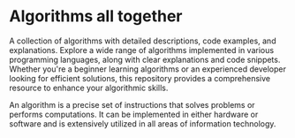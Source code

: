 # Algorithms all together

A collection of algorithms with detailed descriptions, code examples, and explanations. Explore a wide range of algorithms implemented in various programming languages, along with clear explanations and code snippets. Whether you're a beginner learning algorithms or an experienced developer looking for efficient solutions, this repository provides a comprehensive resource to enhance your algorithmic skills.


An algorithm is a precise set of instructions that solves problems or performs computations. It can be implemented in either hardware or software and is extensively utilized in all areas of information technology.
